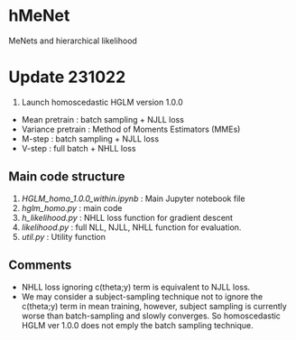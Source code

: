 # hMeNet
MeNets and hierarchical likelihood

# Update 231022
1. Launch homoscedastic HGLM version 1.0.0
 - Mean pretrain : batch sampling + NJLL loss 
 - Variance pretrain : Method of Moments Estimators (MMEs)
 - M-step : batch sampling + NJLL loss
 - V-step : full batch + NHLL loss 

## Main code structure
1. *HGLM_homo_1.0.0_within.ipynb* : Main Jupyter notebook file
2. *hglm_homo.py* : main code
3. *h_likelihood.py* : NHLL loss function for gradient descent 
4. *likelihood.py* : full NLL, NJLL, NHLL function for evaluation.
5. *util.py* : Utility function

## Comments
 - NHLL loss ignoring c(theta;y) term is equivalent to NJLL loss. 
 - We may consider a subject-sampling technique not to ignore the c(theta;y) term in mean training, however, subject sampling is currently worse than batch-sampling and slowly converges. So homoscedastic HGLM ver 1.0.0 does not emply the batch sampling technique. 


<!-- # Update 231014
1. Split MeNet
 - MeNets_1/2/3/4/5 + loocv_menets_rev2 + likelihood

2. Homoscedastic HGLM (validation set)
 - LOOCV_homo_rev + loocv_homo + likelihood + h_likelihod_rev

3. Homoscedastic HGLM (without validation set)
 - LOOCV_homo_rev2 + loocv_homo_rev + likelihood + h_likelihod_rev

# Update (231012)
1. consider p = 500+3 as a hyperparameter
2. Remove 'MeNets' and use 'MeNets_rev' (revised)
 - We remove a validation dataset in MeNets, because in the original codes, the authors does not emply a validation dataset. 
 - It seems that they check the convergence of EM algorithm by computing train (negative) joint log-likelihood. 
So instead of computing validation njll, we compute train njll. 
 - Updated codes are denoted as 'MeNets_rev'. 
 - Previous 'MeNets' will not be used anymore. 

'loocv / within + MeNEts_rev' is the most recent version. 
deepHGLM will be updated soon.  -->